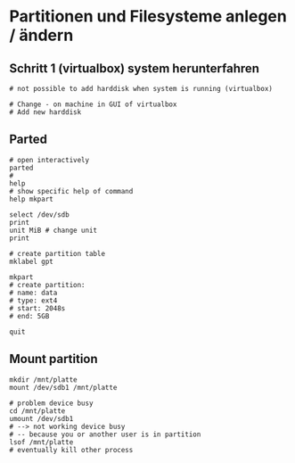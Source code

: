 # Partitionen und Filesysteme anlegen / ändern 

## Schritt 1 (virtualbox) system herunterfahren 

```
# not possible to add harddisk when system is running (virtualbox)

# Change - on machine in GUI of virtualbox 
# Add new harddisk 
```

## Parted 

```
# open interactively 
parted 
# 
help
# show specific help of command
help mkpart 

select /dev/sdb 
print 
unit MiB # change unit 
print 

# create partition table 
mklabel gpt 

mkpart 
# create partition:
# name: data 
# type: ext4 
# start: 2048s 
# end: 5GB 

quit
```

## Mount partition 

```
mkdir /mnt/platte
mount /dev/sdb1 /mnt/platte 

# problem device busy 
cd /mnt/platte
umount /dev/sdb1 
# --> not working device busy
# -- because you or another user is in partition 
lsof /mnt/platte 
# eventually kill other process
```


```
